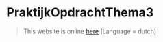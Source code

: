 # PraktijkOpdrachtThema3

> This website is online [here](https://markiesch.github.io/PraktijkOpdrachtThema3/)
> (Language = dutch)
